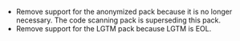 - Remove support for the anonymized pack because it is no longer necessary. The code scanning pack is superseding this pack.
- Remove support for the LGTM pack because LGTM is EOL.